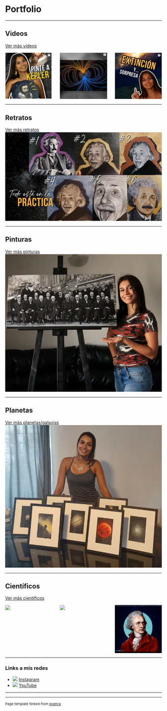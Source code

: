 # Portfolio

---
## Videos
[Ver más videos](/cienciaenarte/videos) 
<div style="display: flex; justify-content: space-between;">
    <a href="/cienciaenarte/videos"  style="width: 30%;">
        <img src="images/pinte_a_Kepler.png?raw=true" style="width: 100%;" />
    </a>
    <a href="/cienciaenarte/videos"  style="width: 30%;">
        <img src="images/magma_campos_magneticos.png?raw=true" style="width: 100%;" />
    </a>
    <a href="/cienciaenarte/videos" style="width: 30%;">
        <img src="images/extincion_y_sorpresa.png?raw=true" style="width: 100%;" />
    </a>
</div>

---
## Retratos

[Ver más retratos](/cienciaenarte/sample_page)
<img src="images/dummy_thumbnail.jpg?raw=true"/>

---
## Pinturas
[Ver más pinturas](/cienciaenarte/sample_page)
<img src="images/solvay.png?raw=true"/>

---
## Planetas
[Ver más planetas/galaxias](/cienciaenarte/sample_page)
<img src="images/planetas.jpg?raw=true"/>


---
## Científicos
[Ver más científicos](/cienciaenarte/sample_page)
<div style="display: flex; justify-content: space-between;">
    <img src="images/sagan.png?raw=true" style="width: 30%;" />
    <img src="images/Maxwell.jpg?raw=true" style="width: 30%;" />
    <img src="images/Herschel.jpg?raw=true" style="width: 30%;" />
</div>



---
### Links a mis redes

- [<img src="https://upload.wikimedia.org/wikipedia/commons/e/e7/Instagram_logo_2016.svg" width="15">](https://www.instagram.com/cienciaenarte/) [Instagram](https://www.instagram.com/cienciaenarte/)
- [<img src="https://upload.wikimedia.org/wikipedia/commons/thumb/0/09/YouTube_full-color_icon_%282017%29.svg/640px-YouTube_full-color_icon_%282017%29.svg.png" width="15">](https://www.youtube.com/channel/UC45JuojWPjY92isuQCyKIdQ/) [YouTube](https://www.youtube.com/channel/UC45JuojWPjY92isuQCyKIdQ)


---





---
<p style="font-size:11px">Page template forked from <a href="https://github.com/evanca/quick-portfolio">evanca</a></p>
<!-- Remove above link if you don't want to attibute -->
